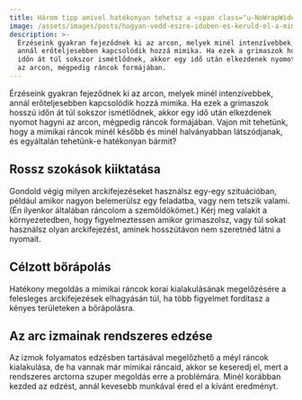 ```yaml
---
title: Három tipp amivel hatékonyan tehetsz a <span class="u-NoWrapWide">mimikai ráncok ellen</span>
image: /assets/images/posts/hogyan-vedd-eszre-idoben-es-keruld-el-a-mimikai-rancok-kialakulasat-social.jpg
description: >-
  Érzéseink gyakran fejeződnek ki az arcon, melyek minél intenzívebbek,
  annál erőteljesebben kapcsolódik hozzá mimika. Ha ezek a grimaszok hosszú
  időn át túl sokszor ismétlődnek, akkor egy idő után elkezdenek nyomot hagyni
  az arcon, mégpedig ráncok formájában.
---
```


Érzéseink gyakran fejeződnek ki az arcon, melyek minél intenzívebbek,
annál erőteljesebben kapcsolódik hozzá mimika. Ha ezek a grimaszok hosszú
időn át túl sokszor ismétlődnek, akkor egy idő után elkezdenek nyomot hagyni az arcon, mégpedig ráncok formájában. Vajon mit tehetünk, hogy a mimikai ráncok minél később és minél halványabban látszódjanak, és egyáltalán tehetünk-e hatékonyan bármit?

## Rossz szokások kiiktatása
Gondold végig milyen arckifejezéseket használsz egy-egy szituációban,
például amikor nagyon belemerülsz egy feladatba, vagy nem tetszik valami. (Én
ilyenkor általában ráncolom a szemöldökömet.) Kérj meg valakit a környezetedben,
hogy figyelmeztessen amikor grimaszolsz, vagy túl sokat használsz olyan
arckifejezést, aminek hosszútávon nem szeretnéd látni a nyomait.

## Célzott bőrápolás
Hatékony megoldás a mimikai ráncok korai kialakulásának megelőzésére a felesleges arckifejezések elhagyásán túl, ha több figyelmet fordítasz a kényes területeken
a bőrápolásra.

## Az arc izmainak rendszeres edzése
Az izmok folyamatos edzésben tartásával megelőzhető a méyl ráncok kialakulása,
de ha vannak már mimikai ráncaid, akkor se keseredj el, mert
a rendszeres arctorna szuper megoldás erre a problémára. Minél korábban kezded
az edzést, annál kevesebb munkával éred el a kívánt eredményt.


